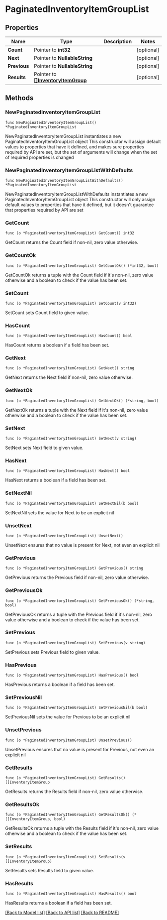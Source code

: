 # PaginatedInventoryItemGroupList

## Properties

Name | Type | Description | Notes
------------ | ------------- | ------------- | -------------
**Count** | Pointer to **int32** |  | [optional] 
**Next** | Pointer to **NullableString** |  | [optional] 
**Previous** | Pointer to **NullableString** |  | [optional] 
**Results** | Pointer to [**[]InventoryItemGroup**](InventoryItemGroup.md) |  | [optional] 

## Methods

### NewPaginatedInventoryItemGroupList

`func NewPaginatedInventoryItemGroupList() *PaginatedInventoryItemGroupList`

NewPaginatedInventoryItemGroupList instantiates a new PaginatedInventoryItemGroupList object
This constructor will assign default values to properties that have it defined,
and makes sure properties required by API are set, but the set of arguments
will change when the set of required properties is changed

### NewPaginatedInventoryItemGroupListWithDefaults

`func NewPaginatedInventoryItemGroupListWithDefaults() *PaginatedInventoryItemGroupList`

NewPaginatedInventoryItemGroupListWithDefaults instantiates a new PaginatedInventoryItemGroupList object
This constructor will only assign default values to properties that have it defined,
but it doesn't guarantee that properties required by API are set

### GetCount

`func (o *PaginatedInventoryItemGroupList) GetCount() int32`

GetCount returns the Count field if non-nil, zero value otherwise.

### GetCountOk

`func (o *PaginatedInventoryItemGroupList) GetCountOk() (*int32, bool)`

GetCountOk returns a tuple with the Count field if it's non-nil, zero value otherwise
and a boolean to check if the value has been set.

### SetCount

`func (o *PaginatedInventoryItemGroupList) SetCount(v int32)`

SetCount sets Count field to given value.

### HasCount

`func (o *PaginatedInventoryItemGroupList) HasCount() bool`

HasCount returns a boolean if a field has been set.

### GetNext

`func (o *PaginatedInventoryItemGroupList) GetNext() string`

GetNext returns the Next field if non-nil, zero value otherwise.

### GetNextOk

`func (o *PaginatedInventoryItemGroupList) GetNextOk() (*string, bool)`

GetNextOk returns a tuple with the Next field if it's non-nil, zero value otherwise
and a boolean to check if the value has been set.

### SetNext

`func (o *PaginatedInventoryItemGroupList) SetNext(v string)`

SetNext sets Next field to given value.

### HasNext

`func (o *PaginatedInventoryItemGroupList) HasNext() bool`

HasNext returns a boolean if a field has been set.

### SetNextNil

`func (o *PaginatedInventoryItemGroupList) SetNextNil(b bool)`

 SetNextNil sets the value for Next to be an explicit nil

### UnsetNext
`func (o *PaginatedInventoryItemGroupList) UnsetNext()`

UnsetNext ensures that no value is present for Next, not even an explicit nil
### GetPrevious

`func (o *PaginatedInventoryItemGroupList) GetPrevious() string`

GetPrevious returns the Previous field if non-nil, zero value otherwise.

### GetPreviousOk

`func (o *PaginatedInventoryItemGroupList) GetPreviousOk() (*string, bool)`

GetPreviousOk returns a tuple with the Previous field if it's non-nil, zero value otherwise
and a boolean to check if the value has been set.

### SetPrevious

`func (o *PaginatedInventoryItemGroupList) SetPrevious(v string)`

SetPrevious sets Previous field to given value.

### HasPrevious

`func (o *PaginatedInventoryItemGroupList) HasPrevious() bool`

HasPrevious returns a boolean if a field has been set.

### SetPreviousNil

`func (o *PaginatedInventoryItemGroupList) SetPreviousNil(b bool)`

 SetPreviousNil sets the value for Previous to be an explicit nil

### UnsetPrevious
`func (o *PaginatedInventoryItemGroupList) UnsetPrevious()`

UnsetPrevious ensures that no value is present for Previous, not even an explicit nil
### GetResults

`func (o *PaginatedInventoryItemGroupList) GetResults() []InventoryItemGroup`

GetResults returns the Results field if non-nil, zero value otherwise.

### GetResultsOk

`func (o *PaginatedInventoryItemGroupList) GetResultsOk() (*[]InventoryItemGroup, bool)`

GetResultsOk returns a tuple with the Results field if it's non-nil, zero value otherwise
and a boolean to check if the value has been set.

### SetResults

`func (o *PaginatedInventoryItemGroupList) SetResults(v []InventoryItemGroup)`

SetResults sets Results field to given value.

### HasResults

`func (o *PaginatedInventoryItemGroupList) HasResults() bool`

HasResults returns a boolean if a field has been set.


[[Back to Model list]](../README.md#documentation-for-models) [[Back to API list]](../README.md#documentation-for-api-endpoints) [[Back to README]](../README.md)


